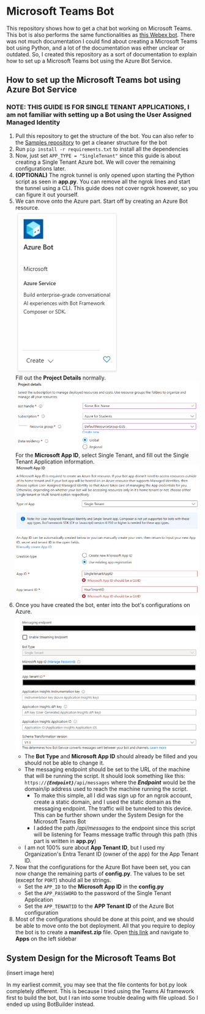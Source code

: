 # Microsoft Teams Bot
This repository shows how to get a chat bot working on Microsoft Teams.
This bot is also performs the same functionalities as <a href="https://github.com/banhao/WebExBot">this Webex bot</a>.
There was not much documentation I could find about creating a Microsoft Teams bot using Python, and a lot of the documentation was either unclear or outdated.
So, I created this repository as a sort of documentation to explain how to set up a Microsoft Teams bot using the Azure Bot Service.

## How to set up the Microsoft Teams bot using Azure Bot Service
### NOTE: THIS GUIDE IS FOR SINGLE TENANT APPLICATIONS, I am not familiar with setting up a Bot using the User Assigned Managed Identity
1. Pull this repository to get the structure of the bot. You can also refer to the <a href="https://github.com/microsoft/BotBuilder-Samples">Samples repository</a> to get a cleaner structure for the bot
2. Run <code>pip install -r requirements.txt</code> to install all the dependencies
3. Now, just set <code>APP_TYPE = "SingleTenant"</code> since this guide is about creating a Single Tenant Azure bot. We will cover the remaining configurations later.
4. **(OPTIONAL)** The ngrok tunnel is only opened upon starting the Python script as seen in **app.py**. You can remove all the ngrok lines and start the tunnel using a CLI. This guide does not cover ngrok however, so you can figure it out yourself.
5. We can move onto the Azure part. Start off by creating an Azure Bot resource.
    <img style="display: block;" src="Documentation_Pictures/AzureBotMarketplace.png" />
    Fill out the **Project Details** normally.
    <img style="display: block" src="Documentation_Pictures/ProjectDetails.png" />
    For the **Microsoft App ID**, select Single Tenant, and fill out the Single Tenant Application information.
    <img style="display: block" src="Documentation_Pictures/MicrosoftAppID.png" />
6. Once you have created the bot, enter into the bot's configurations on Azure.
    <img style="display: block" src="Documentation_Pictures/AzureConfigs.png" />
    - The **Bot Type** and **Microsoft App ID** should already be filled and you should not be able to change it.
    - The messaging endpoint should be set to the URL of the machine that will be running the script. It should look something like this: <code>https://***{Endpoint}***/api/messages</code> where the ***Endpoint*** would be the domain/ip address used to reach the machine running the script.
        - To make this simple, all I did was sign up for an ngrok account, create a static domain, and I used the static domain as the messaging endpoint. The traffic will be tunneled to this device. This can be further shown under the System Design for the Microsoft Teams Bot
        - I added the path */api/messages* to the endpoint since this script will be listening for Teams message traffic through this path (this part is written in **app.py**)
    - I am not 100% sure about **App Tenant ID**, but I used my Organization's Entra Tenant ID (owner of the app) for the App Tenant ID.
7. Now that the configurations for the Azure Bot have been set, you can now change the remaining parts of **config.py**. The values to be set (except for <code>PORT</code>) should all be strings.
    - Set the <code>APP_ID</code> to the **Microsoft App ID** in the **config.py**
    - Set the <code>APP_PASSWORD</code> to the password of the Single Tenant Application
    - Set the <code>APP_TENANTID</code> to the **APP Tenant ID** of the Azure Bot configuration
8. Most of the configurations should be done at this point, and we should be able to move onto the bot deployment. All that you require to deploy the bot is to create a **manifest.zip** file. Open <a href="https://dev.teams.microsoft.com">this link</a> and navigate to **Apps** on the left sidebar

## System Design for the Microsoft Teams Bot
(insert image here)

In my earliest commit, you may see that the file contents for bot.py look completely different. This is because I tried using the Teams AI framework first to build the bot, but I ran into some trouble dealing with file upload. So I ended up using BotBuilder instead.
